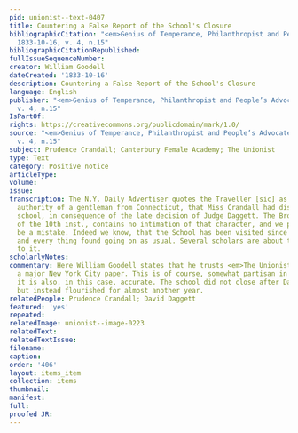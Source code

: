 ```yaml
---
pid: unionist--text-0407
title: Countering a False Report of the School's Closure
bibliographicCitation: "<em>Genius of Temperance, Philanthropist and People’s Advocate</em>
  1833-10-16, v. 4, n.15"
bibliographicCitationRepublished: 
fullIssueSequenceNumber: 
creator: William Goodell
dateCreated: '1833-10-16'
description: Countering a False Report of the School's Closure
language: English
publisher: "<em>Genius of Temperance, Philanthropist and People’s Advocate</em> 1833-10-16,
  v. 4, n.15"
IsPartOf: 
rights: https://creativecommons.org/publicdomain/mark/1.0/
source: "<em>Genius of Temperance, Philanthropist and People’s Advocate</em> 1833-10-16,
  v. 4, n.15"
subject: Prudence Crandall; Canterbury Female Academy; The Unionist
type: Text
category: Positive notice
articleType: 
volume: 
issue: 
transcription: The N.Y. Daily Advertiser quotes the Traveller [sic] as saying, on
  authority of a gentleman from Connecticut, that Miss Crandall had dismissed her
  school, in consequence of the late decision of Judge Daggett. The Brooklyn Unionist
  of the 10th inst., contains no intimation of that character, and we presume it to
  be a mistake. Indeed we know, that the School has been visited since the decision,
  and every thing found going on as usual. Several scholars are about to be added
  to it.
scholarlyNotes: 
commentary: Here William Goodell states that he trusts <em>The Unionist</em> over
  a major New York City paper. This is of course, somewhat partisan in nature, but
  it is also, in this case, accurate. The school did not close after Daggett's ruling,
  but instead flourished for almost another year.
relatedPeople: Prudence Crandall; David Daggett
featured: 'yes'
repeated: 
relatedImage: unionist--image-0223
relatedText: 
relatedTextIssue: 
filename: 
caption: 
order: '406'
layout: items_item
collection: items
thumbnail: 
manifest: 
full: 
proofed JR: 
---
```

